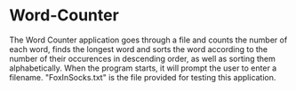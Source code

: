 # Word-Counter
The Word Counter application goes through a file and counts the number of each word, finds the longest word and sorts the word according to the number of their occurences in descending order, as well as sorting them alphabetically.
When the program starts, it will prompt the user to enter a filename. "FoxInSocks.txt" is the file provided for testing this application.

